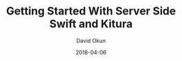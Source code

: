 ---
title: "Getting Started With Server Side Swift and Kitura"
date: 2018-04-06
author: David Okun
geo: Alexandria, VA, USA
location: RWDevCon 2018
slide_url: https://speakerdeck.com/dokun1/rwdevcon-2018-server-side-swift-with-kitura
video_url: 
---